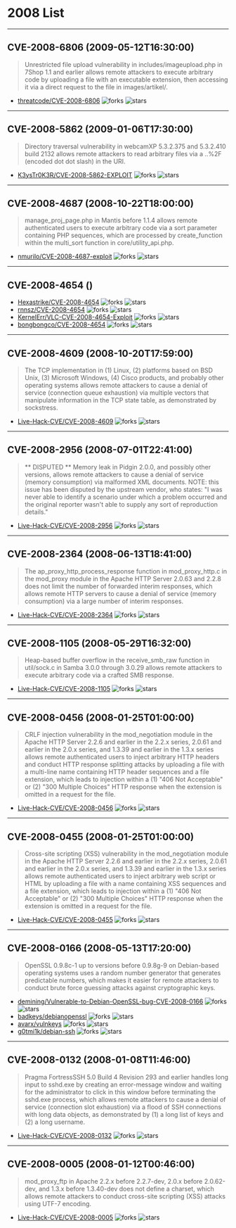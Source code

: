 # 2008 List

---
## CVE-2008-6806 (2009-05-12T16:30:00)
> Unrestricted file upload vulnerability in includes/imageupload.php in 7Shop 1.1 and earlier allows remote attackers to execute arbitrary code by uploading a file with an executable extension, then accessing it via a direct request to the file in images/artikel/.
- [threatcode/CVE-2008-6806](https://github.com/threatcode/CVE-2008-6806)	<img alt="forks" src="https://img.shields.io/github/forks/threatcode/CVE-2008-6806">	<img alt="stars" src="https://img.shields.io/github/stars/threatcode/CVE-2008-6806">

---
## CVE-2008-5862 (2009-01-06T17:30:00)
> Directory traversal vulnerability in webcamXP 5.3.2.375 and 5.3.2.410 build 2132 allows remote attackers to read arbitrary files via a ..%2F (encoded dot dot slash) in the URI.
- [K3ysTr0K3R/CVE-2008-5862-EXPLOIT](https://github.com/K3ysTr0K3R/CVE-2008-5862-EXPLOIT)	<img alt="forks" src="https://img.shields.io/github/forks/K3ysTr0K3R/CVE-2008-5862-EXPLOIT">	<img alt="stars" src="https://img.shields.io/github/stars/K3ysTr0K3R/CVE-2008-5862-EXPLOIT">

---
## CVE-2008-4687 (2008-10-22T18:00:00)
> manage_proj_page.php in Mantis before 1.1.4 allows remote authenticated users to execute arbitrary code via a sort parameter containing PHP sequences, which are processed by create_function within the multi_sort function in core/utility_api.php.
- [nmurilo/CVE-2008-4687-exploit](https://github.com/nmurilo/CVE-2008-4687-exploit)	<img alt="forks" src="https://img.shields.io/github/forks/nmurilo/CVE-2008-4687-exploit">	<img alt="stars" src="https://img.shields.io/github/stars/nmurilo/CVE-2008-4687-exploit">

---
## CVE-2008-4654 ()
> 
- [Hexastrike/CVE-2008-4654](https://github.com/Hexastrike/CVE-2008-4654)	<img alt="forks" src="https://img.shields.io/github/forks/Hexastrike/CVE-2008-4654">	<img alt="stars" src="https://img.shields.io/github/stars/Hexastrike/CVE-2008-4654">
- [rnnsz/CVE-2008-4654](https://github.com/rnnsz/CVE-2008-4654)	<img alt="forks" src="https://img.shields.io/github/forks/rnnsz/CVE-2008-4654">	<img alt="stars" src="https://img.shields.io/github/stars/rnnsz/CVE-2008-4654">
- [KernelErr/VLC-CVE-2008-4654-Exploit](https://github.com/KernelErr/VLC-CVE-2008-4654-Exploit)	<img alt="forks" src="https://img.shields.io/github/forks/KernelErr/VLC-CVE-2008-4654-Exploit">	<img alt="stars" src="https://img.shields.io/github/stars/KernelErr/VLC-CVE-2008-4654-Exploit">
- [bongbongco/CVE-2008-4654](https://github.com/bongbongco/CVE-2008-4654)	<img alt="forks" src="https://img.shields.io/github/forks/bongbongco/CVE-2008-4654">	<img alt="stars" src="https://img.shields.io/github/stars/bongbongco/CVE-2008-4654">

---
## CVE-2008-4609 (2008-10-20T17:59:00)
> The TCP implementation in (1) Linux, (2) platforms based on BSD Unix, (3) Microsoft Windows, (4) Cisco products, and probably other operating systems allows remote attackers to cause a denial of service (connection queue exhaustion) via multiple vectors that manipulate information in the TCP state table, as demonstrated by sockstress.
- [Live-Hack-CVE/CVE-2008-4609](https://github.com/Live-Hack-CVE/CVE-2008-4609)	<img alt="forks" src="https://img.shields.io/github/forks/Live-Hack-CVE/CVE-2008-4609">	<img alt="stars" src="https://img.shields.io/github/stars/Live-Hack-CVE/CVE-2008-4609">

---
## CVE-2008-2956 (2008-07-01T22:41:00)
> ** DISPUTED ** Memory leak in Pidgin 2.0.0, and possibly other versions, allows remote attackers to cause a denial of service (memory consumption) via malformed XML documents. NOTE: this issue has been disputed by the upstream vendor, who states: "I was never able to identify a scenario under which a problem occurred and the original reporter wasn't able to supply any sort of reproduction details."
- [Live-Hack-CVE/CVE-2008-2956](https://github.com/Live-Hack-CVE/CVE-2008-2956)	<img alt="forks" src="https://img.shields.io/github/forks/Live-Hack-CVE/CVE-2008-2956">	<img alt="stars" src="https://img.shields.io/github/stars/Live-Hack-CVE/CVE-2008-2956">

---
## CVE-2008-2364 (2008-06-13T18:41:00)
> The ap_proxy_http_process_response function in mod_proxy_http.c in the mod_proxy module in the Apache HTTP Server 2.0.63 and 2.2.8 does not limit the number of forwarded interim responses, which allows remote HTTP servers to cause a denial of service (memory consumption) via a large number of interim responses.
- [Live-Hack-CVE/CVE-2008-2364](https://github.com/Live-Hack-CVE/CVE-2008-2364)	<img alt="forks" src="https://img.shields.io/github/forks/Live-Hack-CVE/CVE-2008-2364">	<img alt="stars" src="https://img.shields.io/github/stars/Live-Hack-CVE/CVE-2008-2364">

---
## CVE-2008-1105 (2008-05-29T16:32:00)
> Heap-based buffer overflow in the receive_smb_raw function in util/sock.c in Samba 3.0.0 through 3.0.29 allows remote attackers to execute arbitrary code via a crafted SMB response.
- [Live-Hack-CVE/CVE-2008-1105](https://github.com/Live-Hack-CVE/CVE-2008-1105)	<img alt="forks" src="https://img.shields.io/github/forks/Live-Hack-CVE/CVE-2008-1105">	<img alt="stars" src="https://img.shields.io/github/stars/Live-Hack-CVE/CVE-2008-1105">

---
## CVE-2008-0456 (2008-01-25T01:00:00)
> CRLF injection vulnerability in the mod_negotiation module in the Apache HTTP Server 2.2.6 and earlier in the 2.2.x series, 2.0.61 and earlier in the 2.0.x series, and 1.3.39 and earlier in the 1.3.x series allows remote authenticated users to inject arbitrary HTTP headers and conduct HTTP response splitting attacks by uploading a file with a multi-line name containing HTTP header sequences and a file extension, which leads to injection within a (1) "406 Not Acceptable" or (2) "300 Multiple Choices" HTTP response when the extension is omitted in a request for the file.
- [Live-Hack-CVE/CVE-2008-0456](https://github.com/Live-Hack-CVE/CVE-2008-0456)	<img alt="forks" src="https://img.shields.io/github/forks/Live-Hack-CVE/CVE-2008-0456">	<img alt="stars" src="https://img.shields.io/github/stars/Live-Hack-CVE/CVE-2008-0456">

---
## CVE-2008-0455 (2008-01-25T01:00:00)
> Cross-site scripting (XSS) vulnerability in the mod_negotiation module in the Apache HTTP Server 2.2.6 and earlier in the 2.2.x series, 2.0.61 and earlier in the 2.0.x series, and 1.3.39 and earlier in the 1.3.x series allows remote authenticated users to inject arbitrary web script or HTML by uploading a file with a name containing XSS sequences and a file extension, which leads to injection within a (1) "406 Not Acceptable" or (2) "300 Multiple Choices" HTTP response when the extension is omitted in a request for the file.
- [Live-Hack-CVE/CVE-2008-0455](https://github.com/Live-Hack-CVE/CVE-2008-0455)	<img alt="forks" src="https://img.shields.io/github/forks/Live-Hack-CVE/CVE-2008-0455">	<img alt="stars" src="https://img.shields.io/github/stars/Live-Hack-CVE/CVE-2008-0455">

---
## CVE-2008-0166 (2008-05-13T17:20:00)
> OpenSSL 0.9.8c-1 up to versions before 0.9.8g-9 on Debian-based operating systems uses a random number generator that generates predictable numbers, which makes it easier for remote attackers to conduct brute force guessing attacks against cryptographic keys.
- [demining/Vulnerable-to-Debian-OpenSSL-bug-CVE-2008-0166](https://github.com/demining/Vulnerable-to-Debian-OpenSSL-bug-CVE-2008-0166)	<img alt="forks" src="https://img.shields.io/github/forks/demining/Vulnerable-to-Debian-OpenSSL-bug-CVE-2008-0166">	<img alt="stars" src="https://img.shields.io/github/stars/demining/Vulnerable-to-Debian-OpenSSL-bug-CVE-2008-0166">
- [badkeys/debianopenssl](https://github.com/badkeys/debianopenssl)	<img alt="forks" src="https://img.shields.io/github/forks/badkeys/debianopenssl">	<img alt="stars" src="https://img.shields.io/github/stars/badkeys/debianopenssl">
- [avarx/vulnkeys](https://github.com/avarx/vulnkeys)	<img alt="forks" src="https://img.shields.io/github/forks/avarx/vulnkeys">	<img alt="stars" src="https://img.shields.io/github/stars/avarx/vulnkeys">
- [g0tmi1k/debian-ssh](https://github.com/g0tmi1k/debian-ssh)	<img alt="forks" src="https://img.shields.io/github/forks/g0tmi1k/debian-ssh">	<img alt="stars" src="https://img.shields.io/github/stars/g0tmi1k/debian-ssh">

---
## CVE-2008-0132 (2008-01-08T11:46:00)
> Pragma FortressSSH 5.0 Build 4 Revision 293 and earlier handles long input to sshd.exe by creating an error-message window and waiting for the administrator to click in this window before terminating the sshd.exe process, which allows remote attackers to cause a denial of service (connection slot exhaustion) via a flood of SSH connections with long data objects, as demonstrated by (1) a long list of keys and (2) a long username.
- [Live-Hack-CVE/CVE-2008-0132](https://github.com/Live-Hack-CVE/CVE-2008-0132)	<img alt="forks" src="https://img.shields.io/github/forks/Live-Hack-CVE/CVE-2008-0132">	<img alt="stars" src="https://img.shields.io/github/stars/Live-Hack-CVE/CVE-2008-0132">

---
## CVE-2008-0005 (2008-01-12T00:46:00)
> mod_proxy_ftp in Apache 2.2.x before 2.2.7-dev, 2.0.x before 2.0.62-dev, and 1.3.x before 1.3.40-dev does not define a charset, which allows remote attackers to conduct cross-site scripting (XSS) attacks using UTF-7 encoding.
- [Live-Hack-CVE/CVE-2008-0005](https://github.com/Live-Hack-CVE/CVE-2008-0005)	<img alt="forks" src="https://img.shields.io/github/forks/Live-Hack-CVE/CVE-2008-0005">	<img alt="stars" src="https://img.shields.io/github/stars/Live-Hack-CVE/CVE-2008-0005">
